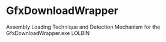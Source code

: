 # GfxDownloadWrapper

Assembly Loading Technique and Detection Mechanism for the GfxDownloadWrapper.exe LOLBIN
